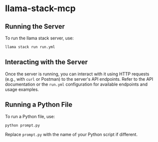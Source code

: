# llama-stack-mcp

## Running the Server

To run the llama stack server, use:

```sh
llama stack run run.yml
```

## Interacting with the Server

Once the server is running, you can interact with it using HTTP requests (e.g., with `curl` or Postman) to the server's API endpoints. Refer to the API documentation or the `run.yml` configuration for available endpoints and usage examples.

## Running a Python File

To run a Python file, use:

```sh
python prompt.py
```

Replace `prompt.py` with the name of your Python script if different.
